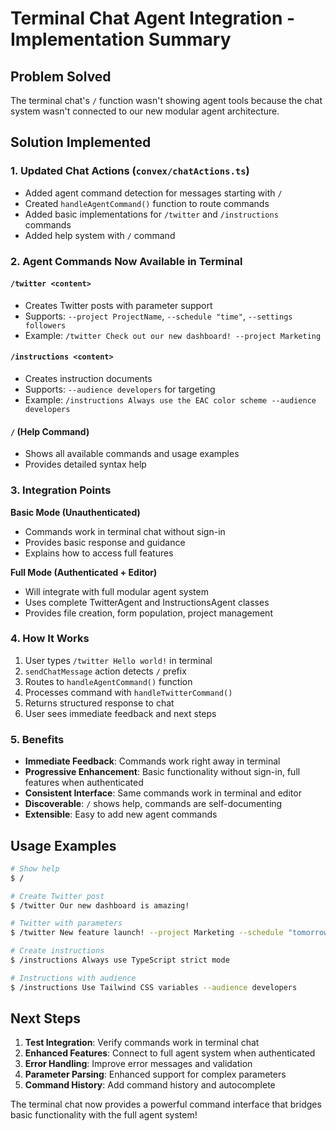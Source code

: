 # Terminal Chat Agent Integration - Implementation Summary

## Problem Solved
The terminal chat's `/` function wasn't showing agent tools because the chat system wasn't connected to our new modular agent architecture.

## Solution Implemented

### 1. Updated Chat Actions (`convex/chatActions.ts`)
- Added agent command detection for messages starting with `/`
- Created `handleAgentCommand()` function to route commands
- Added basic implementations for `/twitter` and `/instructions` commands
- Added help system with `/` command

### 2. Agent Commands Now Available in Terminal

#### `/twitter <content>` 
- Creates Twitter posts with parameter support
- Supports: `--project ProjectName`, `--schedule "time"`, `--settings followers`
- Example: `/twitter Check out our new dashboard! --project Marketing`

#### `/instructions <content>`
- Creates instruction documents  
- Supports: `--audience developers` for targeting
- Example: `/instructions Always use the EAC color scheme --audience developers`

#### `/` (Help Command)
- Shows all available commands and usage examples
- Provides detailed syntax help

### 3. Integration Points

**Basic Mode (Unauthenticated)**
- Commands work in terminal chat without sign-in
- Provides basic response and guidance
- Explains how to access full features

**Full Mode (Authenticated + Editor)**
- Will integrate with full modular agent system
- Uses complete TwitterAgent and InstructionsAgent classes
- Provides file creation, form population, project management

### 4. How It Works

1. User types `/twitter Hello world!` in terminal
2. `sendChatMessage` action detects `/` prefix
3. Routes to `handleAgentCommand()` function
4. Processes command with `handleTwitterCommand()`
5. Returns structured response to chat
6. User sees immediate feedback and next steps

### 5. Benefits

- **Immediate Feedback**: Commands work right away in terminal
- **Progressive Enhancement**: Basic functionality without sign-in, full features when authenticated
- **Consistent Interface**: Same commands work in terminal and editor
- **Discoverable**: `/` shows help, commands are self-documenting
- **Extensible**: Easy to add new agent commands

## Usage Examples

```bash
# Show help
$ /

# Create Twitter post
$ /twitter Our new dashboard is amazing!

# Twitter with parameters  
$ /twitter New feature launch! --project Marketing --schedule "tomorrow 9am"

# Create instructions
$ /instructions Always use TypeScript strict mode

# Instructions with audience
$ /instructions Use Tailwind CSS variables --audience developers
```

## Next Steps

1. **Test Integration**: Verify commands work in terminal chat
2. **Enhanced Features**: Connect to full agent system when authenticated
3. **Error Handling**: Improve error messages and validation
4. **Parameter Parsing**: Enhanced support for complex parameters
5. **Command History**: Add command history and autocomplete

The terminal chat now provides a powerful command interface that bridges basic functionality with the full agent system!
